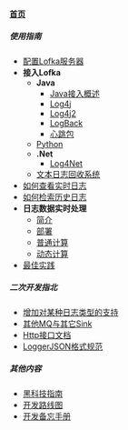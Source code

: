 
#### [首页](?file=home-首页)

##### 使用指南
- [配置Lofka服务器](?file=001-使用指南/001-配置Lofka服务器 "配置Lofka服务器")
- **接入Lofka**
    - **Java**
        - [Java接入概述](?file=001-使用指南/002-接入Lofka/001-Java/000-Java接入概述 "Java接入概述")
        - [Log4j](?file=001-使用指南/002-接入Lofka/001-Java/001-Log4j "Log4j")
        - [Log4j2](?file=001-使用指南/002-接入Lofka/001-Java/002-Log4j2 "Log4j2")
        - [LogBack](?file=001-使用指南/002-接入Lofka/001-Java/003-LogBack "LogBack")
        - [心跳包](?file=001-使用指南/002-接入Lofka/001-Java/009-心跳包 "心跳包")
    - [Python](?file=001-使用指南/002-接入Lofka/002-Python "Python")
    - **.Net**
        - [Log4Net](?file=001-使用指南/002-接入Lofka/003-.Net/001-Log4Net "Log4Net")
    - [文本日志回收系统](?file=001-使用指南/002-接入Lofka/009-文本日志回收系统 "文本日志回收系统")
- [如何查看实时日志](?file=001-使用指南/003-如何查看实时日志 "如何查看实时日志")
- [如何检索历史日志](?file=001-使用指南/004-如何检索历史日志 "如何检索历史日志")
- **日志数据实时处理**
    - [简介](?file=001-使用指南/005-日志数据实时处理/001-简介 "简介")
    - [部署](?file=001-使用指南/005-日志数据实时处理/002-部署 "部署")
    - [普通计算](?file=001-使用指南/005-日志数据实时处理/003-普通计算 "普通计算")
    - [动态计算](?file=001-使用指南/005-日志数据实时处理/004-动态计算 "动态计算")
- [最佳实践](?file=001-使用指南/009-最佳实践 "最佳实践")

##### 二次开发指北
- [增加对某种日志类型的支持](?file=002-二次开发指北/001-增加对某种日志类型的支持 "增加对某种日志类型的支持")
- [其他MQ与其它Sink](?file=002-二次开发指北/002-其他MQ与其它Sink "其他MQ与其它Sink")
- [Http接口文档](?file=002-二次开发指北/008-Http接口文档 "Http接口文档")
- [LoggerJSON格式规范](?file=002-二次开发指北/009-LoggerJSON格式规范 "LoggerJSON格式规范")

##### 其他内容
- [黑科技指南](?file=009-其他内容/007-黑科技指南 "黑科技指南")
- [开发路线图](?file=009-其他内容/008-开发路线图 "开发路线图")
- [开发备忘手册](?file=009-其他内容/009-开发备忘手册 "开发备忘手册")
